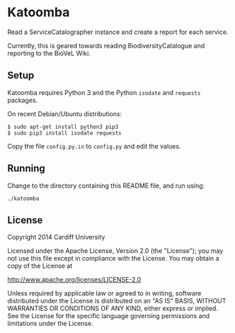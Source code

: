# Katoomba

Read a ServiceCatalographer instance and create a report for each service.

Currently, this is geared towards reading BiodiversityCatalogue and reporting
to the BioVeL Wiki.

## Setup
Katoomba requires Python 3 and the Python `isodate` and `requests` packages.

On recent Debian/Ubuntu distributions:
```
$ sudo apt-get install python3 pip3
$ sudo pip3 install isodate requests
```

Copy the file `config.py.in` to `config.py` and edit the values.

## Running

Change to the directory containing this README file, and run using:
```
./katoomba
```

## License

Copyright 2014 Cardiff University

Licensed under the Apache License, Version 2.0 (the "License");
you may not use this file except in compliance with the License.
You may obtain a copy of the License at

   http://www.apache.org/licenses/LICENSE-2.0

Unless required by applicable law or agreed to in writing, software
distributed under the License is distributed on an "AS IS" BASIS,
WITHOUT WARRANTIES OR CONDITIONS OF ANY KIND, either express or implied.
See the License for the specific language governing permissions and
limitations under the License.
